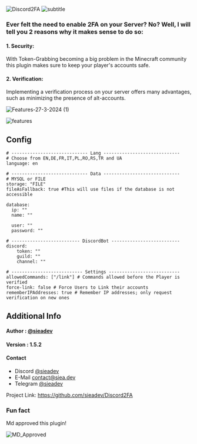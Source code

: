 
![Discord2FA](https://github.com/sieadev/Discord2FA/assets/69807609/400a5aed-78cd-4c39-a591-cd1d8842a8ff)
![subtitle](https://github.com/sieadev/Discord2FA/assets/69807609/f46dfa3d-a2ab-47f1-84e5-def0d005346f)


### Ever felt the need to enable 2FA on your Server? No? Well, I will tell you 2 reasons why it makes sense to do so:

#### 1. Security:
With Token-Grabbing becoming a big problem in the Minecraft community
this plugin makes sure to keep your player's accounts safe.
#### 2. Verification:
Implementing a verification process on your server offers many advantages,
such as minimizing the presence of alt-accounts.

![Features-27-3-2024 (1)](https://github.com/sieadev/Discord2FA/assets/69807609/ae8c39c8-d82c-4c22-b914-468964dc82d4)

![features](https://github.com/sieadev/Discord2FA/assets/69807609/1e5318a6-d922-4ce7-a167-1f463082f5e3)

## Config
```
# ----------------------------- Lang -----------------------------
# Choose from EN,DE,FR,IT,PL,RO,RS,TR and UA
language: en

# ----------------------------- Data -----------------------------
# MYSQL or FILE
storage: "FILE"
fileAsFallback: true #This will use files if the database is not accessible

database:
  ip: ""
  name: ""

  user: ""
  password: ""

# -------------------------- DiscordBot --------------------------
discord:
    token: ""
    guild: ""
    channel: ""

# --------------------------- Settings ---------------------------
allowedCommands: ["/link"] # Commands allowed before the Player is verified
force-link: false # Force Users to Link their accounts
rememberIPAddresses: true # Remember IP addresses; only request verification on new ones
```

## Additional Info

#### Author : [@sieadev](https://www.github.com/sieadev)

#### Version : 1.5.2

#### Contact
- Discord [@sieadev](dsc.gg/siea)
- E-Mail contact@siea.dev
- Telegram [@sieadev](t.me/sieadev)

Project Link: https://github.com/sieadev/Discord2FA


### Fun fact
Md approved this plugin!

![MD_Approved](https://storage.ko-fi.com/cdn/useruploads/display/cf23a2d8-9690-4742-ad1a-b56627b46cd6_hhgpkrp.png)


